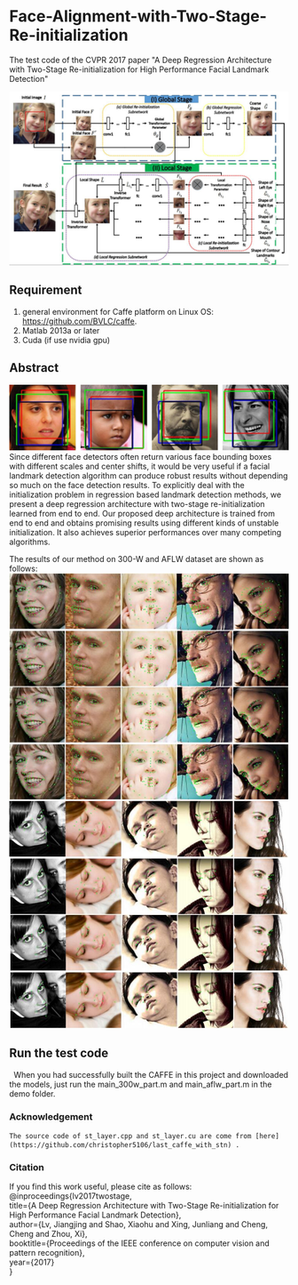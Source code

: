 # Face-Alignment-with-Two-Stage-Re-initialization
The test code of the CVPR 2017 paper "A Deep Regression Architecture with Two-Stage Re-initialization for High Performance Facial Landmark Detection"

<img src="figures/overflow.jpg">

## Requirement
  1. general environment for Caffe platform on Linux OS: https://github.com/BVLC/caffe. 
  2. Matlab 2013a or later
  3. Cuda (if use nvidia gpu)

## Abstract
   <img src="figures/diff-det.jpg">
   Since different face detectors often return various face bounding boxes with different scales and center shifts, it would be
very useful if a facial landmark detection algorithm can produce robust results without depending so much on the face detection results. To explicitly deal with the initialization problem in regression based landmark detection methods, we present a deep regression  architecture with two-stage re-initialization learned from end to end. Our proposed deep architecture is trained
from end to end and obtains promising results using different kinds of unstable initialization. It also achieves superior
performances over many competing algorithms.
   
   The results of our method on 300-W and AFLW dataset are shown as follows:
   <img src="figures/300W-results.jpg">
   <img src="figures/aflw-results.jpg">
   
## Run the test code
   When you had successfully built the CAFFE in this project and downloaded the models, just run the main_300w_part.m and main_aflw_part.m in the demo folder.
   

### Acknowledgement
    The source code of st_layer.cpp and st_layer.cu are come from [here](https://github.com/christopher5106/last_caffe_with_stn) .

### Citation
If you find this work useful, please cite as follows:
  @inproceedings{lv2017twostage,  
  title={A Deep Regression Architecture with Two-Stage Re-initialization for High Performance Facial Landmark Detection},  
  author={Lv, Jiangjing and Shao, Xiaohu and Xing, Junliang and Cheng, Cheng and Zhou, Xi},  
  booktitle={Proceedings of the IEEE conference on computer vision and pattern recognition},  
  year={2017}  
 }
 
 
